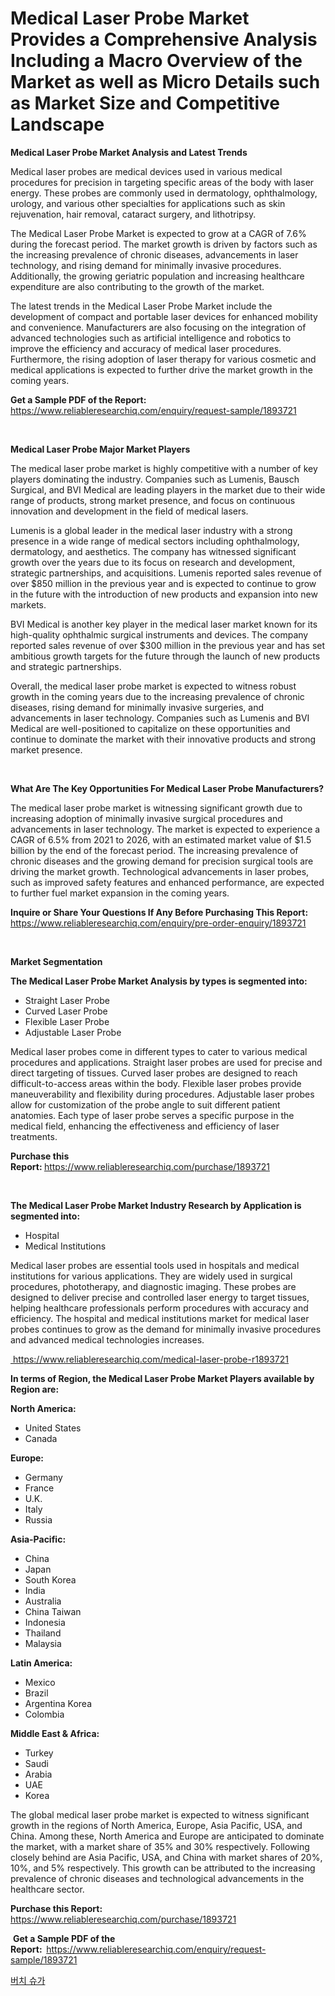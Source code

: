 <p><h1>Medical Laser Probe Market Provides a Comprehensive Analysis Including a Macro Overview of the Market as well as Micro Details such as Market Size and Competitive Landscape</h1></p><p><strong>Medical Laser Probe Market Analysis and Latest Trends</strong></p>
<p><p>Medical laser probes are medical devices used in various medical procedures for precision in targeting specific areas of the body with laser energy. These probes are commonly used in dermatology, ophthalmology, urology, and various other specialties for applications such as skin rejuvenation, hair removal, cataract surgery, and lithotripsy.</p><p>The Medical Laser Probe Market is expected to grow at a CAGR of 7.6% during the forecast period. The market growth is driven by factors such as the increasing prevalence of chronic diseases, advancements in laser technology, and rising demand for minimally invasive procedures. Additionally, the growing geriatric population and increasing healthcare expenditure are also contributing to the growth of the market.</p><p>The latest trends in the Medical Laser Probe Market include the development of compact and portable laser devices for enhanced mobility and convenience. Manufacturers are also focusing on the integration of advanced technologies such as artificial intelligence and robotics to improve the efficiency and accuracy of medical laser procedures. Furthermore, the rising adoption of laser therapy for various cosmetic and medical applications is expected to further drive the market growth in the coming years.</p></p>
<p><strong>Get a Sample PDF of the Report:&nbsp;</strong> <a href="https://www.reliableresearchiq.com/enquiry/request-sample/1893721">https://www.reliableresearchiq.com/enquiry/request-sample/1893721</a></p>
<p>&nbsp;</p>
<p><strong>Medical Laser Probe Major Market Players</strong></p>
<p><p>The medical laser probe market is highly competitive with a number of key players dominating the industry. Companies such as Lumenis, Bausch Surgical, and BVI Medical are leading players in the market due to their wide range of products, strong market presence, and focus on continuous innovation and development in the field of medical lasers.</p><p>Lumenis is a global leader in the medical laser industry with a strong presence in a wide range of medical sectors including ophthalmology, dermatology, and aesthetics. The company has witnessed significant growth over the years due to its focus on research and development, strategic partnerships, and acquisitions. Lumenis reported sales revenue of over $850 million in the previous year and is expected to continue to grow in the future with the introduction of new products and expansion into new markets.</p><p>BVI Medical is another key player in the medical laser market known for its high-quality ophthalmic surgical instruments and devices. The company reported sales revenue of over $300 million in the previous year and has set ambitious growth targets for the future through the launch of new products and strategic partnerships.</p><p>Overall, the medical laser probe market is expected to witness robust growth in the coming years due to the increasing prevalence of chronic diseases, rising demand for minimally invasive surgeries, and advancements in laser technology. Companies such as Lumenis and BVI Medical are well-positioned to capitalize on these opportunities and continue to dominate the market with their innovative products and strong market presence.</p></p>
<p>&nbsp;</p>
<p><strong>What Are The Key Opportunities For Medical Laser Probe Manufacturers?</strong></p>
<p><p>The medical laser probe market is witnessing significant growth due to increasing adoption of minimally invasive surgical procedures and advancements in laser technology. The market is expected to experience a CAGR of 6.5% from 2021 to 2026, with an estimated market value of $1.5 billion by the end of the forecast period. The increasing prevalence of chronic diseases and the growing demand for precision surgical tools are driving the market growth. Technological advancements in laser probes, such as improved safety features and enhanced performance, are expected to further fuel market expansion in the coming years.</p></p>
<p><strong>Inquire or Share Your Questions If Any Before Purchasing This Report:</strong> <a href="https://www.reliableresearchiq.com/enquiry/pre-order-enquiry/1893721">https://www.reliableresearchiq.com/enquiry/pre-order-enquiry/1893721</a></p>
<p>&nbsp;</p>
<p><strong>Market Segmentation</strong></p>
<p><strong>The Medical Laser Probe Market Analysis by types is segmented into:</strong></p>
<p><ul><li>Straight Laser Probe</li><li>Curved Laser Probe</li><li>Flexible Laser Probe</li><li>Adjustable Laser Probe</li></ul></p>
<p><p>Medical laser probes come in different types to cater to various medical procedures and applications. Straight laser probes are used for precise and direct targeting of tissues. Curved laser probes are designed to reach difficult-to-access areas within the body. Flexible laser probes provide maneuverability and flexibility during procedures. Adjustable laser probes allow for customization of the probe angle to suit different patient anatomies. Each type of laser probe serves a specific purpose in the medical field, enhancing the effectiveness and efficiency of laser treatments.</p></p>
<p><strong>Purchase this Report:&nbsp;</strong><a href="https://www.reliableresearchiq.com/purchase/1893721">https://www.reliableresearchiq.com/purchase/1893721</a></p>
<p>&nbsp;</p>
<p><strong>The Medical Laser Probe Market Industry Research by Application is segmented into:</strong></p>
<p><ul><li>Hospital</li><li>Medical Institutions</li></ul></p>
<p><p>Medical laser probes are essential tools used in hospitals and medical institutions for various applications. They are widely used in surgical procedures, phototherapy, and diagnostic imaging. These probes are designed to deliver precise and controlled laser energy to target tissues, helping healthcare professionals perform procedures with accuracy and efficiency. The hospital and medical institutions market for medical laser probes continues to grow as the demand for minimally invasive procedures and advanced medical technologies increases.</p></p>
<p><a href="https://www.reliableresearchiq.com/medical-laser-probe-r1893721">&nbsp;https://www.reliableresearchiq.com/medical-laser-probe-r1893721</a></p>
<p><strong>In terms of Region, the Medical Laser Probe Market Players available by Region are:</strong></p>
<p>
    <p> <strong> North America: </strong>
        <ul>
            <li>United States</li>
            <li>Canada</li>
        </ul>
        </p> 
    <p> <strong> Europe: </strong>
        <ul>
            <li>Germany</li>
            <li>France</li>
            <li>U.K.</li>
            <li>Italy</li>
            <li>Russia</li>
        </ul>
        </p> 
    <p> <strong> Asia-Pacific: </strong>
        <ul>
            <li>China</li>
            <li>Japan</li>
            <li>South Korea</li>
            <li>India</li>
            <li>Australia</li>
            <li>China Taiwan</li>
            <li>Indonesia</li>
            <li>Thailand</li>
            <li>Malaysia</li>
        </ul>
        </p> 
    <p> <strong> Latin America: </strong>
        <ul>
            <li>Mexico</li>
            <li>Brazil</li>
            <li>Argentina Korea</li>
            <li>Colombia</li>
        </ul>
        </p> 
    <p> <strong> Middle East & Africa: </strong>
        <ul>
            <li>Turkey</li>
            <li>Saudi</li>
            <li>Arabia</li>
            <li>UAE</li>
            <li>Korea</li>
        </ul>
    </p>
    </p>
<p><p>The global medical laser probe market is expected to witness significant growth in the regions of North America, Europe, Asia Pacific, USA, and China. Among these, North America and Europe are anticipated to dominate the market, with a market share of 35% and 30% respectively. Following closely behind are Asia Pacific, USA, and China with market shares of 20%, 10%, and 5% respectively. This growth can be attributed to the increasing prevalence of chronic diseases and technological advancements in the healthcare sector.</p></p>
<p><strong>Purchase this Report: </strong><a href="https://www.reliableresearchiq.com/purchase/1893721">https://www.reliableresearchiq.com/purchase/1893721</a></p>
<p>&nbsp;<strong>Get a Sample PDF of the Report:&nbsp;&nbsp;</strong><a href="https://www.reliableresearchiq.com/enquiry/request-sample/1893721">https://www.reliableresearchiq.com/enquiry/request-sample/1893721</a></p>
<p><strong></strong></p>
<p><p><a href="https://github.com/mpodehpw07370073/Market-Research-Report-List-3/blob/main/731897277069.md">버치 슈가</a></p></p>